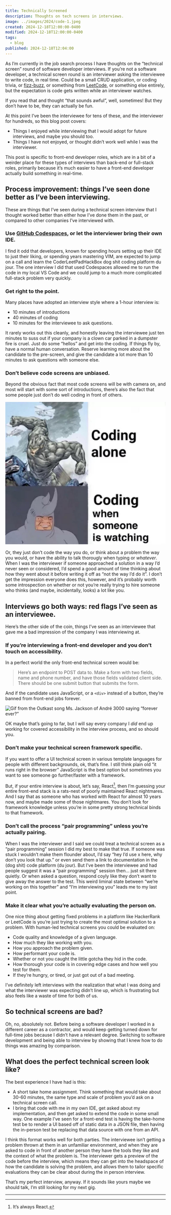 ```yaml
---
title: Technically Screened
description: Thoughts on tech screens in interviews.
image: ../images/2024/code-1.jpeg
created: 2024-12-18T12:00:00-0400
modified: 2024-12-18T12:00:00-0400
tags:
  - blog
published: 2024-12-18T12:04:00
---
```

As I’m currently in the job search process I have thoughts on the “technical screen” round of software developer interviews. If you’re not a software developer, a technical screen round is an interviewer asking the interviewee to write code, in real time. Could be a small CRUD application, or coding trivia, or [fizz-buzz](https://en.wikipedia.org/wiki/Fizz_buzz), or something from [LeetCode](https://leetcode.com/problemset/), or something else entirely, but the expectation is code gets written while an interviewer watches.

If you read that and thought “that sounds awful”, well, sometimes! But they don’t have to be, they can actually be fun.

At this point I’ve been the interviewee for tens of these, and the interviewer for hundreds, so this blog post covers:
- Things I enjoyed while interviewing that I would adopt for future interviews, and maybe you should too.
- Things I have not enjoyed, or thought didn’t work well while I was the interviewer. 

This post is specific to front-end developer roles, which are in a bit of a weirder place for these types of interviews than back-end or full-stack roles, primarily because it’s much easier to have a front-end developer actually build something in real-time.

## Process improvement: things I’ve seen done better as I’ve been interviewing.

These are things that I’ve seen during a technical screen interview that I thought worked better than either how I’ve done them in the past, or compared to other companies I’ve interviewed with.

### Use [GitHub Codespaces](https://github.com/features/codespaces), or let the interviewer bring their own IDE.

I find it odd that developers, known for spending hours setting up their IDE to just their liking, or spending years mastering VIM, are expected to jump on a call and learn the CoderLeetPadHackBox dog shit coding platform du jour. The one interview I did that used Codespaces allowed me to run the code in my local VS Code and we could jump to a much more complicated full-stack problem very quickly.

### Get right to the point.
Many places have adopted an interview style where a 1-hour interview is:

- 10 minutes of introductions
- 40 minutes of coding
- 10 minutes for the interviewee to ask questions. 

It rarely works out this cleanly, and honestly leaving the interviewee just ten minutes to suss out if your company is a clown car parked in a dumpster fire is cruel. Just do some “hellos” and get into the coding. If things fly by, have a normal human conversation. Reserve learning more about the candidate to the pre-screen, and give the candidate a lot more than 10 minutes to ask questions with someone else.
### Don’t believe code screens are unbiased.
Beyond the obvious fact that most code screens will be with camera on, and most will start with some sort of introductions, there’s also the fact that some people just don’t do well coding in front of others.

![Meme, where the top panel shows the villain Rhino destroying a city with the words “Coding alone” next to it, and the bottom panel shows Rhino looking silly with the words “Coding when someone is watching” next to it.](../images/2024/rhino-coding.jpg)

Or, they just don’t code the way you do, or think about a problem the way you would, or have the ability to talk thorougly when typing or _whatever_. When I was the interviewer if someone approached a solution in a way I’d never seen or considered, I’d spend a good amount of time thinking about how they went about it before writing it off as “not the way I’d do it”. I don’t get the impression everyone does this, however, and it’s probably worth some introspection on whether or not you’re really trying to hire someone who thinks (and maybe, incidentally, looks) a lot like you.
## Interviews go both ways: red flags I’ve seen as an interviewee.

Here’s the other side of the coin, things I’ve seen as an interviewee that gave me a bad impression of the company I was interviewing at.

### If you’re interviewing a front-end developer and you don’t touch on accessibility.
In a perfect world the only front-end technical screen would be:

> Here’s an endpoint to POST data to. Make a form with two fields, name and phone number, and have those fields validated client side. There should be one submit button that submits the form.

And if the candidate uses JavaScript, or a `<div>` instead of a button, they’re banned from front-end jobs forever.

![Gif from the Outkast song Ms. Jackson of André 3000 saying “forever ever?”](https://nyc3.digitaloceanspaces.com/coffee-cake/images/gifs/forever-ever.gif)

OK maybe that’s going to far, but I will say every company I _did_ end up working for covered accessibility in the interview process, and so should you.

### Don’t make your technical screen framework specific.
If you want to offer a UI technical screen in various template languages for people with different backgrounds, ok, that’s fine. I still think plain old “it runs right in the browser” JavaScript is the best option but sometimes you want to see someone go further/faster with a framework.

But, if your entire interview is about, let’s say, React[^1], then I’m guessing your entire front-end stack is a rats-nest of poorly maintained React nightmares. And I say that as someone who has worked with React for almost 10 years now, and maybe made some of those nightmares. You don’t look for framework knowledge unless you’re in some pretty strong technical binds to that framework. 

### Don’t call the process “pair programming” unless you’re actually pairing.

When I was the interviewer and I said we could treat a technical screen as a “pair programming” session I did my best to make that true. If someone was stuck I wouldn’t make them flounder about, I’d say “hey I’d use x here, why don’t you look that up.” or even send them a link to documentation in the (dog shit) code platform (du jour). But I’ve been the interviewee and had people suggest it was a “pair programming” session then… just sit there quietly. Or when asked a question, respond coyly like they don’t want to give away the answer to the test. This weird liminal state between “we’re working on this together” and “I’m interviewing you” leads me to my last point.

### Make it clear what you’re actually evaluating the person on.
One nice thing about getting fixed problems in a platform like HackerRank or LeetCode is you’re just trying to create the most optimal solution to a problem. With human-led technical screens you could be evaluated on:
- Code quality and knowledge of a given language.
- How much they like working with you.
- How you approach the problem given.
- How performant your code is.
- Whether or not you caught the little gotcha they hid in the code.
- How thorough your code is in covering edge cases and how well you test for them.
- If they’re hungry, or tired, or just got out of a bad meeting.

I’ve definitely left interviews with the realization that what I was doing and what the interviewer was expecting didn’t line up, which is frustrating but also feels like a waste of time for both of us. 

## So technical screens are bad?

Oh, no, absolutely not. Before being a software developer I worked in a different career as a contractor, and would keep getting turned down for full-time jobs because I didn’t have a relevant degree. Switching to software development and being able to interview by showing that I knew how to do things was amazing by comparison.

## What does the perfect technical screen look like?

The best experience I have had is this:
- A short take home assignment. Think something that would take about 30-60 minutes, the same type and scale of problem you’d ask on a technical screen call.
- I bring that code with me in my own IDE, get asked about my implementation, and then get asked to extend the code in some small way. One example I’ve seen for a front-end test is having the take-home test be to render a UI based off of static data in a JSON file, then having the in-person test be replacing that data source with one from an API.

I think this format works well for both parties. The interviewee isn’t getting a problem thrown at them in an unfamiliar environment, and when they are asked to code in front of another person they have the tools they like and the context of what the problem is. The interviewer gets a preview of the code before the interview, which means they can get into the headspace of how the candidate is solving the problem, and allows them to tailor specific evaluations they can be clear about during the in person interview.

That’s my perfect interview, anyway. If it sounds like yours maybe we should talk, I’m still looking for my next gig.

---

[^1]: It’s always React.